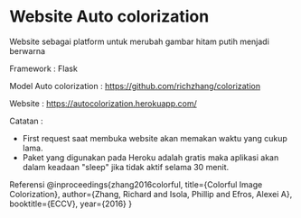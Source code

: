 # Website Auto colorization

Website sebagai platform untuk merubah gambar hitam putih menjadi berwarna

Framework :
Flask

Model Auto colorization :
https://github.com/richzhang/colorization

Website :
https://autocolorization.herokuapp.com/

Catatan :
* First request saat membuka website akan memakan waktu yang cukup lama.
* Paket yang digunakan pada Heroku adalah gratis maka aplikasi akan dalam keadaan "sleep" jika tidak aktif selama 30 menit. 

Referensi
@inproceedings{zhang2016colorful,
  title={Colorful Image Colorization},
  author={Zhang, Richard and Isola, Phillip and Efros, Alexei A},
  booktitle={ECCV},
  year={2016}
}
